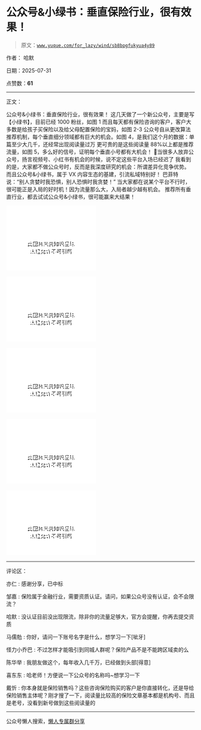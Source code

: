 # 公众号&小绿书：垂直保险行业，很有效果！

> 原文：[`www.yuque.com/for_lazy/wind/sb8bpgfukyua4y89`](https://www.yuque.com/for_lazy/wind/sb8bpgfukyua4y89)

作者： 哈默

日期：2025-07-31

点赞数：**61**

* * *

正文：

公众号&小绿书：垂直保险行业，很有效果！ 这几天做了一个新公众号，主要是写【小绿书】，目前已经 1000 粉丝，如图 1
而且每天都有保险咨询的客户，客户大多数是给孩子买保险以及给父母配置保险的宝妈，如图 2-3
公众号自从更改算法推荐机制，每个垂直细分领域都有巨大的机会。如图 4，是我们这个月的数据：单篇至少大几千，还经常出现阅读量过万
更可贵的是这些阅读量 88%以上都是推荐流量，如图 5，多么好的信号，证明每个垂直小号都有大机会！ 🌟当很多人放弃公众号，扬言视频号、小红书有机会的时候，说不定这些平台入场已经迟了
我看到的是，大家都不做公众号时，反而是我深度研究的机会：所谓差异化竞争优势。 而且公众号&小绿书，属于 VX 内容生态的基建，引流私域特别好！
巴菲特说：“别人贪婪时我恐惧，别人恐惧时我贪婪！” 当大家都在说某个平台不行时，很可能正是入局的好时机！因为流量那么大，入局者越少越有机会。
推荐所有垂直行业，都去试试公众号&小绿书，很可能赢来大结果！

![](img/7f2c20126c39e170f5e431f72048539d.png "None")

![](img/3d8a2d8a48d537656088192119a4d723.png "None")

![](img/02fb761d74e5cd110f6c863bdc0fcd27.png "None")

![](img/f770f6e7e1cbe77abc7f9d8dfa4abc70.png "None")

![](img/a5498f4709f9c28ad4db05e46a391031.png "None")

* * *

评论区：

亦仁 : 感谢分享，已中标

邹嘉 : 保险属于金融行业，需要资质认证。请问，如果公众号没有认证，会不会限流？

哈默 : 没认证目前没出现限流，除非你的流量足够大，官方会提醒，你再去提交资质

马儒勊 : 你好，请问一下账号名字是什么，想学习一下[呲牙]

怪力小乔巴 : 不过怎样才能吸引到同城人群呢？保险产品不是不能跨区域卖的么

陈华举 : 我朋友做这个，每年收入几千万，已经做到头部[得意]

喜东东 : 哈老师！方便说一下公众号的名称吗~想学习一下

戴忻 : 你本身就是保险销售吗？这些咨询保险购买的客户是你直接转化，还是导给保险销售主体呢？刚才搜了一下，阅读量比较高的保险文章基本都是机构号、而且是老号，没看到新号做到这些阅读量的

* * *

公众号懒人搜索，[懒人专属群分享](https://lazybook.fun/#/blog/group)
